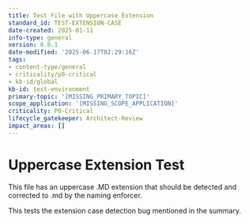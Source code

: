 ```yaml
---
title: Test File with Uppercase Extension
standard_id: TEST-EXTENSION-CASE
date-created: 2025-01-11
info-type: general
version: 0.0.1
date-modified: '2025-06-17T02:29:16Z'
tags:
- content-type/general
- criticality/p0-critical
- kb-id/global
kb-id: test-environment
primary-topic: '[MISSING_PRIMARY_TOPIC]'
scope_application: '[MISSING_SCOPE_APPLICATION]'
criticality: P0-Critical
lifecycle_gatekeeper: Architect-Review
impact_areas: []
---
```

# Uppercase Extension Test

This file has an uppercase .MD extension that should be detected and corrected to .md by the naming enforcer.

This tests the extension case detection bug mentioned in the summary.
